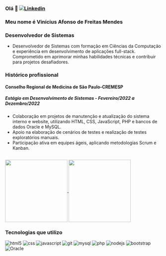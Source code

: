 ### Olá 👋 [![Linkedin](https://img.shields.io/badge/LinkedIn-0077B5?style=for-the-badge&logo=linkedin&logoColor=white)](https://www.linkedin.com/in/vin%C3%ADcius-afonso-de-freitas-mendes-9a806421a)
### Meu nome é Vinícius Afonso de Freitas Mendes
### Desenvolvedor de Sistemas
- Desenvolvedor de Sistemas com formação em Ciências da Computação e experiência em desenvolvimento de aplicações
full-stack. Comprometido em aprimorar minhas habilidades técnicas e contribuir para projetos desafiadores.

### Histórico profissional

#### Conselho Regional de Medicina de São Paulo-CREMESP
##### Estágio em Desenvolvimento de Sistemas - Fevereiro/2022 a Dezembro/2022
- Colaboração em projetos de manutenção e atualização do sistema interno e website, utilizando HTML, CSS, JavaScript, PHP e bancos de dados Oracle e MySQL.
- Apoio na elaboração de cenários de testes e realização de testes exploratórios
manuais.
- Participação ativa em equipes ágeis, aplicando metodologias Scrum e Kanban.

##

<a href="https://github.com/vafmendes/github-readme-stats">
  <img height=200 align="center" src="https://github-readme-stats.vercel.app/api?username=vafmendes&show_icons=true&theme=tokyonight" />
</a>
<a href="https://github.com/vafmendes/convoychat">
  <img height=200 align="center" src="https://github-readme-stats.vercel.app/api/top-langs/?username=vafmendes&theme=dark&layout=compact&langs_count=8&card_width=320" />
</a>


### Tecnologias que utilizo

<div style="display: inline;">
  <img alt="html5" src="https://img.shields.io/badge/HTML5-E34F26?style=for-the-badge&logo=html5&logoColor=white">
  <img alt="css" src="https://img.shields.io/badge/CSS3-1572B6?style=for-the-badge&logo=css3&logoColor=white">
  <img alt="javascript" src="https://img.shields.io/badge/JavaScript-323330?style=for-the-badge&logo=javascript&logoColor=F7DF1E">
  <img alt="git" src="https://img.shields.io/badge/GIT-E44C30?style=for-the-badge&logo=git&logoColor=white">
  <img alt="mysql" src="https://img.shields.io/badge/MySQL-00000F?style=for-the-badge&logo=mysql&logoColor=white">
  <img alt="php" src="https://img.shields.io/badge/PHP-777BB4?style=for-the-badge&logo=php&logoColor=white">
  <img alt="nodejs" src="https://img.shields.io/badge/Node.js-43853D?style=for-the-badge&logo=node.js&logoColor=white">
  <img alt="bootstrap" src="https://img.shields.io/badge/Bootstrap-563D7C?style=for-the-badge&logo=bootstrap&logoColor=white"><br>
  <img alt="Oracle" src="https://img.shields.io/badge/Oracle-F80000?style=for-the-badge&logo=Oracle&logoColor=white">
</div><br>
